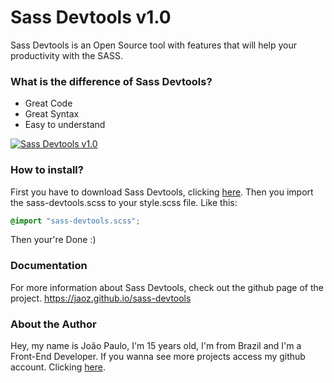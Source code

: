 Sass Devtools v1.0
===================
Sass Devtools is an Open Source tool with features that will help your productivity with the SASS.

### What is the difference of Sass Devtools?
- Great Code
- Great Syntax
- Easy to understand

[![Sass Devtools v1.0](https://dl-web.dropbox.com/get/sass-devtools.png?_subject_uid=290901170&w=AACJ5Fvo54dCqtdd-G84DTdzP6y5h1sTcOG_pJHF6Er9Qg "Sass Devtools v1.0")](http://jaoz.github.io/sass-devtools/)

### How to install?
First you have to download Sass Devtools, clicking <a href="https://jaoz.github.io/sass-devtools">here</a>.
Then you import the sass-devtools.scss to your style.scss file. Like this:

``` css
@import "sass-devtools.scss";
```
Then your're Done :)

### Documentation
For more information about Sass Devtools, check out the github page of the project. https://jaoz.github.io/sass-devtools

### About the Author
Hey, my name is João Paulo, I'm 15 years old, I'm from Brazil and I'm a Front-End Developer.
If you wanna see more projects access my github account. Clicking <a href="https://github.com/jaoz">here</a>.
